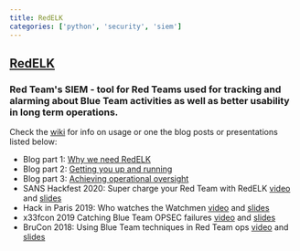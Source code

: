 ```yaml
---
title: RedELK
categories: ['python', 'security', 'siem']
---
```

## [RedELK](https://github.com/outflanknl/RedELK)

### Red Team's SIEM - tool for Red Teams used for tracking and alarming about Blue Team activities as well as better usability in long term operations.

Check the [wiki](https://github.com/outflanknl/RedELK/wiki) for info on usage or one the blog posts or presentations listed below:
- Blog part 1: [Why we need RedELK](https://outflank.nl/blog/2019/02/14/introducing-redelk-part-1-why-we-need-it/)
- Blog part 2: [Getting you up and running](https://outflank.nl/blog/2020/02/28/redelk-part-2-getting-you-up-and-running/)
- Blog part 3: [Achieving operational oversight](https://outflank.nl/blog/2020/04/07/redelk-part-3-achieving-operational-oversight/)
- SANS Hackfest 2020: Super charge your Red Team with RedELK [video](https://www.youtube.com/watch?v=24pVnDSSOLY) and [slides](https://github.com/outflanknl/Presentations/blob/master/SANSHackFest2020_Smeets_SuperchargeYourRedTeamwithRedELK.pdf)
- Hack in Paris 2019: Who watches the Watchmen [video](https://www.youtube.com/watch?v=ZezBCAUax6c) and [slides](https://github.com/outflanknl/Presentations/blob/master/HackInParis2019_WhoWatchesTheWatchmen_Bergman-Smeetsfinal.pdf)
- x33fcon 2019 Catching Blue Team OPSEC failures [video](https://www.youtube.com/watch?v=-CNMgh0yJag) and [slides](https://github.com/outflanknl/Presentations/blob/master/x33fcon2019_OutOfTheBlue-CatchingBlueTeamOPSECFailures_publicversion.pdf)
- BruCon 2018: Using Blue Team techniques in Red Team ops [video](https://www.youtube.com/watch?v=OjtftdPts4g) and [slides](https://github.com/outflanknl/Presentations/blob/master/MirrorOnTheWall_BruCon2018_UsingBlueTeamTechniquesinRedTeamOps_Bergman-Smeets_FINAL.pdf)
